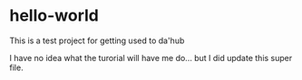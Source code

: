 hello-world
===========

This is a test project for getting used to da'hub

I have no idea what the turorial will have me do... but I did update this super file.
